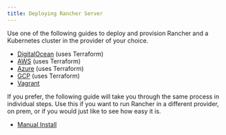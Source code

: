 ```yaml
---
title: Deploying Rancher Server
---
```


<head>
  <link rel="canonical" href="https://ranchermanager.docs.rancher.com"/>
</head>

Use one of the following guides to deploy and provision Rancher and a Kubernetes cluster in the provider of your choice.

- [DigitalOcean](digitalocean.md) (uses Terraform)
- [AWS](aws.md) (uses Terraform)
- [Azure](azure.md) (uses Terraform)
- [GCP](gcp.md) (uses Terraform)
- [Vagrant](vagrant.md)

If you prefer, the following guide will take you through the same process in individual steps. Use this if you want to run Rancher in a different provider, on prem, or if you would just like to see how easy it is.

- [Manual Install](helm-cli.md)
